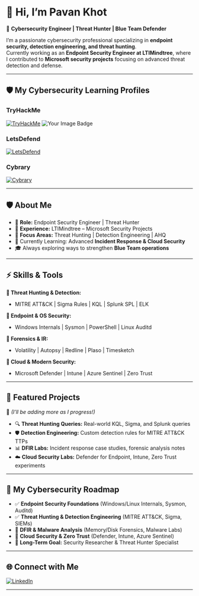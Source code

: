 # 👋 Hi, I’m Pavan Khot  

🚀 **Cybersecurity Engineer | Threat Hunter | Blue Team Defender**  

I’m a passionate cybersecurity professional specializing in **endpoint security, detection engineering, and threat hunting**.  
Currently working as an **Endpoint Security Engineer at LTIMindtree**, where I contributed to **Microsoft security projects** focusing on advanced threat detection and defense.  

---

## 🛡️ My Cybersecurity Learning Profiles

### TryHackMe
[![TryHackMe](https://img.shields.io/badge/TryHackMe-khotpavankumar27-red?logo=tryhackme&style=for-the-badge)](https://tryhackme.com/p/khotpavankumar27)  <img src="https://tryhackme-badges.s3.amazonaws.com/khotpavankumar27.png" alt="Your Image Badge" />

### LetsDefend
[![LetsDefend](https://img.shields.io/badge/LetsDefend-khotpavankumar27-darkgreen?logo=defender&style=for-the-badge)](https://app.letsdefend.io/user/khotpavankumar27)

### Cybrary
[![Cybrary](https://img.shields.io/badge/Cybrary-EnviousSpider8264-blue?logo=cybersecurity&style=for-the-badge)](https://app.cybrary.it/profile/EnviousSpider8264)

---

## 🛡️ About Me  
- 🔐 **Role:** Endpoint Security Engineer | Threat Hunter  
- 🏢 **Experience:** LTIMindtree – Microsoft Security Projects  
- 🎯 **Focus Areas:** Threat Hunting | Detection Engineering | AHQ
- 🌱 Currently Learning: Advanced **Incident Response & Cloud Security**  
- 🎓 Always exploring ways to strengthen **Blue Team operations**  

---

## ⚡ Skills & Tools  

**🔹 Threat Hunting & Detection:**  
- MITRE ATT&CK | Sigma Rules | KQL | Splunk SPL | ELK  

**🔹 Endpoint & OS Security:**  
- Windows Internals | Sysmon | PowerShell | Linux Auditd  

**🔹 Forensics & IR:**  
- Volatility | Autopsy | Redline | Plaso | Timesketch  

**🔹 Cloud & Modern Security:**  
- Microsoft Defender | Intune | Azure Sentinel | Zero Trust  

---

## 📂 Featured Projects  
📌 *(I’ll be adding more as I progress!)*  

- 🔍 **Threat Hunting Queries:** Real-world KQL, Sigma, and Splunk queries  
- 🛡️ **Detection Engineering:** Custom detection rules for MITRE ATT&CK TTPs  
- 📊 **DFIR Labs:** Incident response case studies, forensic analysis notes  
- ☁️ **Cloud Security Labs:** Defender for Endpoint, Intune, Zero Trust experiments  

---

## 🎯 My Cybersecurity Roadmap  
- ✅ **Endpoint Security Foundations** (Windows/Linux Internals, Sysmon, Auditd)  
- ✅ **Threat Hunting & Detection Engineering** (MITRE ATT&CK, Sigma, SIEMs)  
- 🚧 **DFIR & Malware Analysis** (Memory/Disk Forensics, Malware Labs)  
- 🚧 **Cloud Security & Zero Trust** (Defender, Intune, Azure Sentinel)  
- 🎯 **Long-Term Goal:** Security Researcher & Threat Hunter Specialist  

---

## 🌐 Connect with Me  
[![LinkedIn](https://img.shields.io/badge/LinkedIn-blue?logo=linkedin&logoColor=white)](https://www.linkedin.com/in/pavankumar-khot-91a95b209/)  

---
